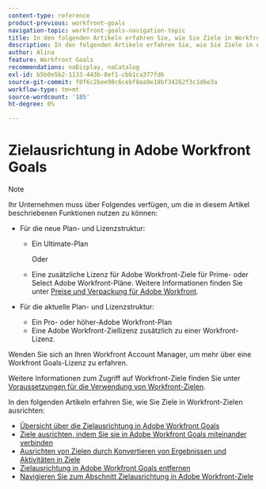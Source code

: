 ```yaml
---
content-type: reference
product-previous: workfront-goals
navigation-topic: workfront-goals-navigation-topic
title: In den folgenden Artikeln erfahren Sie, wie Sie Ziele in Workfront-Zielen ausrichten.
description: In den folgenden Artikeln erfahren Sie, wie Sie Ziele in Adobe Workfront ausrichten.
author: Alina
feature: Workfront Goals
recommendations: noDisplay, noCatalog
exl-id: b5b0e5b2-1133-443b-8ef1-cbb1ca377fd6
source-git-commit: f0f6c2bee98c6cebf8ea9e18bf34262f3c1d6e3a
workflow-type: tm+mt
source-wordcount: '185'
ht-degree: 0%

---
```


# Zielausrichtung in Adobe Workfront Goals

>[!NOTE]
>
>Ihr Unternehmen muss über Folgendes verfügen, um die in diesem Artikel beschriebenen Funktionen nutzen zu können:
> 
>* Für die neue Plan- und Lizenzstruktur:
>    
>   * Ein Ultimate-Plan
>        
>     Oder
>        
>   * Eine zusätzliche Lizenz für Adobe Workfront-Ziele für Prime- oder Select Adobe Workfront-Pläne.
>       Weitere Informationen finden Sie unter [Preise und Verpackung für Adobe Workfront](https://www.workfront.com/plans).
>      
>* Für die aktuelle Plan- und Lizenzstruktur:
>    
>   * Ein Pro- oder höher-Adobe Workfront-Plan
>   * Eine Adobe Workfront-Ziellizenz zusätzlich zu einer Workfront-Lizenz.
>    
>Wenden Sie sich an Ihren Workfront Account Manager, um mehr über eine Workfront Goals-Lizenz zu erfahren.
> 
>Weitere Informationen zum Zugriff auf Workfront-Ziele finden Sie unter [Voraussetzungen für die Verwendung von Workfront-Zielen](/help/quicksilver/workfront-goals/goal-management/access-needed-for-wf-goals.md).

In den folgenden Artikeln erfahren Sie, wie Sie Ziele in Workfront-Zielen ausrichten:

* [Übersicht über die Zielausrichtung in Adobe Workfront Goals](../../workfront-goals/goal-alignment/goal-alignment-overview.md)
* [Ziele ausrichten, indem Sie sie in Adobe Workfront Goals miteinander verbinden](../../workfront-goals/goal-alignment/align-goals-by-connecting-them.md)
* [Ausrichten von Zielen durch Konvertieren von Ergebnissen und Aktivitäten in Ziele](../../workfront-goals/goal-alignment/align-goals-by-converting-results-activities.md)
* [Zielausrichtung in Adobe Workfront Goals entfernen](../../workfront-goals/goal-alignment/remove-goal-alignment.md)
* [Navigieren Sie zum Abschnitt Zielausrichtung in Adobe Workfront-Ziele](../../workfront-goals/goal-alignment/navigate-goal-alignment-chart.md)
